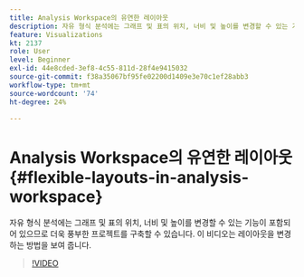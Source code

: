 ```yaml
---
title: Analysis Workspace의 유연한 레이아웃
description: 자유 형식 분석에는 그래프 및 표의 위치, 너비 및 높이를 변경할 수 있는 기능이 포함되어 있으므로 더욱 풍부한 프로젝트를 구축할 수 있습니다. 이 비디오는 레이아웃을 변경하는 방법을 보여 줍니다.
feature: Visualizations
kt: 2137
role: User
level: Beginner
exl-id: 44e8cded-3ef8-4c55-811d-28f4e9415032
source-git-commit: f38a35067bf95fe02200d1409e3e70c1ef28abb3
workflow-type: tm+mt
source-wordcount: '74'
ht-degree: 24%

---
```


# Analysis Workspace의 유연한 레이아웃 {#flexible-layouts-in-analysis-workspace}

자유 형식 분석에는 그래프 및 표의 위치, 너비 및 높이를 변경할 수 있는 기능이 포함되어 있으므로 더욱 풍부한 프로젝트를 구축할 수 있습니다. 이 비디오는 레이아웃을 변경하는 방법을 보여 줍니다.

>[!VIDEO](https://video.tv.adobe.com/v/24706/?quality=12&learn=on)
